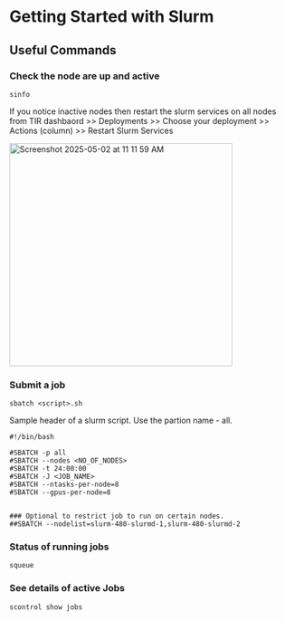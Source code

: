 
# Getting Started with Slurm


## Useful Commands 

### Check the node are up and active 
```
sinfo 
```

If you notice inactive nodes then restart the slurm services on all nodes from TIR dashbaord >> Deployments >> Choose your deployment >> Actions (column) >> Restart Slurm Services 

<img width="394" alt="Screenshot 2025-05-02 at 11 11 59 AM" src="https://github.com/user-attachments/assets/c1a91eb4-251c-441c-b220-4afbfe13540a" />

### Submit a job

```
sbatch <script>.sh
```

Sample header of a slurm script. Use the partion name - all. 

```
#!/bin/bash

#SBATCH -p all
#SBATCH --nodes <NO_OF_NODES>
#SBATCH -t 24:00:00
#SBATCH -J <JOB_NAME>
#SBATCH --ntasks-per-node=8
#SBATCH --gpus-per-node=8


### Optional to restrict job to run on certain nodes. 
##SBATCH --nodelist=slurm-480-slurmd-1,slurm-480-slurmd-2 

```

### Status of running jobs
```
squeue
```

### See details of active Jobs  
```
scontrol show jobs 
```



